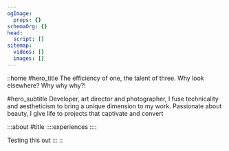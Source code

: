 ```yaml
---
ogImage:
  props: {}
schemaOrg: {}
head:
  script: []
sitemap:
  videos: []
  images: []
---
```


::home
#hero_title
The efficiency of one, the talent of three. Why look elsewhere? Why why why?!

#hero_subtitle
Developer, art director and photographer, I fuse technicality and aestheticism to bring a unique dimension to my work. Passionate about beauty, I give life to projects that captivate and convert

  :::about
  #title
    ::::experiences
    ::::
  
  Testing this out
  :::
::
